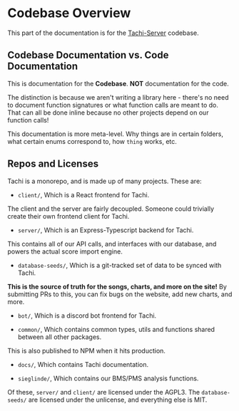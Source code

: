 # Codebase Overview

This part of the documentation is for the [Tachi-Server](https://github.com/TNG-dev/Tachi/tree/staging/server) codebase.

## Codebase Documentation vs. Code Documentation

This is documentation for the **Codebase**. **NOT** documentation for the code.

The distinction is because we aren't writing a library here - there's no need to document function
signatures or what function calls are meant to do. That can all be done inline because no other
projects depend on our function calls!

This documentation is more meta-level. Why things are in certain folders, what certain enums
correspond to, how `thing` works, etc.

## Repos and Licenses

Tachi is a monorepo, and is made up of many projects. These are:

- `client/`, Which is a React frontend for Tachi.

The client and the server are fairly decoupled. Someone could trivially create their own frontend client for Tachi.

- `server/`, Which is an Express-Typescript backend for Tachi.

This contains all of our API calls, and interfaces with our database, and powers the actual score import engine.

- `database-seeds/`, Which is a git-tracked set of data to be synced with Tachi.

**This is the source of truth for the songs, charts, and more on the site!**
By submitting PRs to this, you can fix bugs on the website, add new charts, and more.

- `bot/`, Which is a discord bot frontend for Tachi.

- `common/`, Which contains common types, utils and functions shared between all other packages.

This is also published to NPM when it hits production.

- `docs/`, Which contains Tachi documentation.

- `sieglinde/`, Which contains our BMS/PMS analysis functions.

Of these, `server/` and `client/` are licensed under the AGPL3. The `database-seeds/` are licensed under the unlicense, and everything else is MIT.